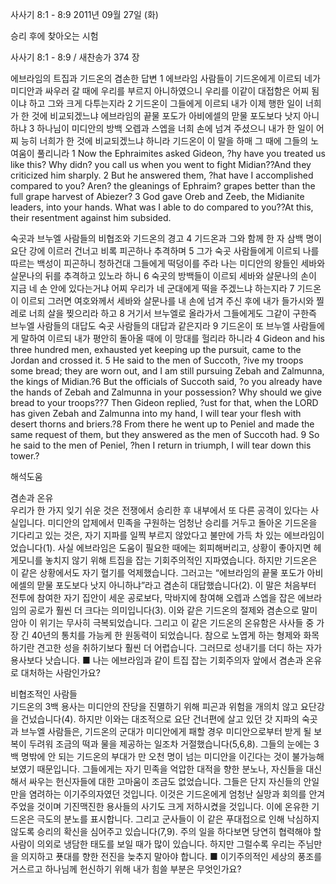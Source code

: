 사사기 8:1 - 8:9 
2011년 09월 27일 (화)

승리 후에 찾아오는 시험



사사기 8:1 - 8:9 / 새찬송가 374 장


에브라임의 트집과 기드온의 겸손한 답변
1 에브라임 사람들이 기드온에게 이르되 네가 미디안과 싸우러 갈 때에 우리를 부르지 아니하였으니 우리를 이같이 대접함은 어찌 됨이냐 하고 그와 크게 다투는지라 2 기드온이 그들에게 이르되 내가 이제 행한 일이 너희가 한 것에 비교되겠느냐 에브라임의 끝물 포도가 아비에셀의 맏물 포도보다 낫지 아니하냐 3 하나님이 미디안의 방백 오렙과 스엡을 너희 손에 넘겨 주셨으니 내가 한 일이 어찌 능히 너희가 한 것에 비교되겠느냐 하니라 기드온이 이 말을 하매 그 때에 그들의 노여움이 풀리니라
1 Now the Ephraimites asked Gideon, ?hy have you treated us like this? Why didn? you call us when you went to fight Midian??And they criticized him sharply. 2 But he answered them, ?hat have I accomplished compared to you? Aren? the gleanings of Ephraim? grapes better than the full grape harvest of Abiezer? 3 God gave Oreb and Zeeb, the Midianite leaders, into your hands. What was I able to do compared to you??At this, their resentment against him subsided.

숙곳과 브누엘 사람들의 비협조와 기드온의 경고
4 기드온과 그와 함께 한 자 삼백 명이 요단 강에 이르러 건너고 비록 피곤하나 추격하며 5 그가 숙곳 사람들에게 이르되 나를 따르는 백성이 피곤하니 청하건대 그들에게 떡덩이를 주라 나는 미디안의 왕들인 세바와 살문나의 뒤를 추격하고 있노라 하니 6 숙곳의 방백들이 이르되 세바와 살문나의 손이 지금 네 손 안에 있다는거냐 어찌 우리가 네 군대에게 떡을 주겠느냐 하는지라 7 기드온이 이르되 그러면 여호와께서 세바와 살문나를 내 손에 넘겨 주신 후에 내가 들가시와 찔레로 너희 살을 찢으리라 하고 8 거기서 브누엘로 올라가서 그들에게도 그같이 구한즉 브누엘 사람들의 대답도 숙곳 사람들의 대답과 같은지라 9 기드온이 또 브누엘 사람들에게 말하여 이르되 내가 평안히 돌아올 때에 이 망대를 헐리라 하니라
4 Gideon and his three hundred men, exhausted yet keeping up the pursuit, came to the Jordan and crossed it. 5 He said to the men of Succoth, ?ive my troops some bread; they are worn out, and I am still pursuing Zebah and Zalmunna, the kings of Midian.?6 But the officials of Succoth said, ?o you already have the hands of Zebah and Zalmunna in your possession? Why should we give bread to your troops??7 Then Gideon replied, ?ust for that, when the LORD has given Zebah and Zalmunna into my hand, I will tear your flesh with desert thorns and briers.?8 From there he went up to Peniel and made the same request of them, but they answered as the men of Succoth had. 9 So he said to the men of Peniel, ?hen I return in triumph, I will tear down this tower.?

해석도움





겸손과 온유  
우리가 한 가지 잊기 쉬운 것은 전쟁에서 승리한 후 내부에서 또 다른 공격이 있다는 사실입니다. 미디안의 압제에서 민족을 구원하는 엄청난 승리를 거두고 돌아온 기드온을 기다리고 있는 것은, 자기 지파를 일찍 부르지 않았다고 불만에 가득 차 있는 에브라임이었습니다(1). 사실 에브라임은 도움이 필요한 때에는 회피해버리고, 상황이 좋아지면 헤게모니를 놓치지 않기 위해 트집을 잡는 기회주의적인 지파였습니다. 하지만 기드온은 이 같은 상황에서도 자기 혈기를 억제했습니다. 그러고는 “에브라임의 끝물 포도가 아비에셀의 맏물 포도보다 낫지 아니하냐”라고 겸손히 대답했습니다(2). 이 말은 처음부터 전투에 참여한 자기 집안이 세운 공로보다, 막바지에 참여해 오렙과 스엡을 잡은 에브라임의 공로가 훨씬 더 크다는 의미입니다(3). 이와 같은 기드온의 절제와 겸손으로 말미암아 이 위기는 무사히 극복되었습니다. 그리고 이 같은 기드온의 온유함은 사사들 중 가장 긴 40년의 통치를 가능케 한 원동력이 되었습니다. 참으로 노엽게 하는 형제와 화목하기란 견고한 성을 취하기보다 훨씬 더 어렵습니다. 그러므로 성내기를 더디 하는 자가 용사보다 낫습니다.
■ 나는 에브라임과 같이 트집 잡는 기회주의자 앞에서 겸손과 온유로 대처하는 사람인가요?

비협조적인 사람들  
기드온의 3백 용사는 미디안의 잔당을 진멸하기 위해 피곤과 위험을 개의치 않고 요단강을 건넜습니다(4). 하지만 이와는 대조적으로 요단 건너편에 살고 있던 갓 지파의 숙곳과 브누엘 사람들은, 기드온의 군대가 미디안에게 패할 경우 미디안으로부터 받게 될 보복이 두려워 조금의 떡과 물을 제공하는 일조차 거절했습니다(5,6,8). 그들의 눈에는 3백 명밖에 안 되는 기드온의 부대가 만 오천 명이 넘는 미디안을 이긴다는 것이 불가능해 보였기 때문입니다. 그들에게는 자기 민족을 억압한 대적을 향한 분노나, 자신들을 대신해서 싸우는 헌신자들에 대한 고마움이 조금도 없었습니다. 그들은 단지 자신들의 안일만을 염려하는 이기주의자였던 것입니다. 이것은 기드온에게 엄청난 실망과 회의를 안겨주었을 것이며 기진맥진한 용사들의 사기도 크게 저하시켰을 것입니다. 이에 온유한 기드온은 극도의 분노를 표시합니다. 그리고 군사들이 이 같은 푸대접으로 인해 낙심하지 않도록 승리의 확신을 심어주고 있습니다(7,9). 주의 일을 하다보면 당연히 협력해야 할 사람이 의외로 냉담한 태도를 보일 때가 많이 있습니다. 하지만 그럴수록 우리는 주님만을 의지하고 푯대를 향한 전진을 늦추지 말아야 합니다.
■ 이기주의적인 세상의 풍조를 거스르고 하나님께 헌신하기 위해 내가 힘쓸 부분은 무엇인가요?